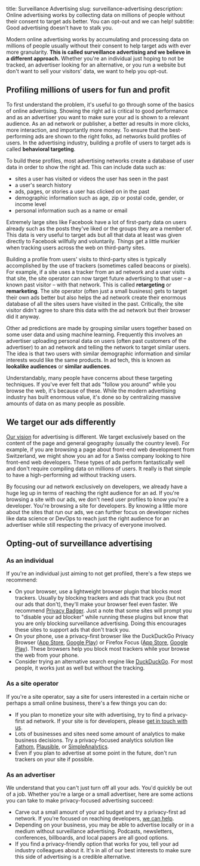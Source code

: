 title: Surveillance Advertising
slug: surveillance-advertising
description: Online advertising works by collecting data on millions of people without their consent to target ads better. You can opt-out and we can help!
subtitle: Good advertising doesn't have to stalk you.


Modern online advertising works by accumulating and processing data on millions of people
usually without their consent to help target ads with ever more granularity.
**This is called surveillance advertising and we believe in a different approach.**
Whether you're an individual just hoping to not be tracked,
an advertiser looking for an alternative,
or you run a website but don't want to sell your visitors' data,
we want to help you opt-out.


## Profiling millions of users for fun and profit

To first understand the problem, it's useful to go through some of the basics of online advertising.
Showing the right ad is critical to good performance and as an advertiser you want to make sure your ad is shown to a relevant audience.
As an ad network or publisher, a better ad results in more clicks, more interaction, and importantly more money.
To ensure that the best-performing ads are shown to the right folks, ad networks build profiles of users.
In the advertising industry, building a profile of users to target ads is called **behavioral targeting**.

To build these profiles,
most advertising networks create a database of user data in order to show the right ad.
This can include data such as:

* sites a user has visited or videos the user has seen in the past
* a user's search history
* ads, pages, or stories a user has clicked on in the past
* demographic information such as age, zip or postal code, gender, or income level
* personal information such as a name or email

Extremely large sites like Facebook have a lot of first-party data on users already
such as the posts they've liked or the groups they are a member of.
This data is very useful to target ads
but all that data at least was given directly to Facebook willfully and voluntarily.
Things get a little murkier when tracking users across the web on third-party sites.

Building a profile from users' visits to third-party sites is typically accomplished by the use of trackers
(sometimes called beacons or pixels).
For example, if a site uses a tracker from an ad network and a user visits that site,
the site operator can now target future advertising to that user – a known past visitor – with that network.
This is called **retargeting** or **remarketing**.
The site operator (often just a small business) gets to target their own ads better
but also helps the ad network create their enormous database of all the sites users have visited in the past.
Critically, the site visitor didn't agree to share this data with the ad network but their browser did it anyway.

Other ad predictions are made by grouping similar users together based on some user data and using machine learning.
Frequently this involves an advertiser uploading personal data on users (often past customers of the advertiser)
to an ad network and telling the network to target similar users.
The idea is that two users with similar demographic information and similar interests would like the same products.
In ad tech, this is known as **lookalike audiences** or **similar audiences**.

Understandably, many people have concerns about these targeting techniques.
If you've ever felt that ads "follow you around" while you browse the web, it's because of these.
While the modern advertising industry has built enormous value,
it's done so by centralizing massive amounts of data on as many people as possible.


## We target our ads differently

[Our vision]({filename}/pages/vision.md) for advertising is different.
We target exclusively based on the content of the page and general geography (usually the country level).
For example, if you are browsing a page about front-end web development from Switzerland,
we might show you an ad for a Swiss company looking to hire front-end web developers.
These types of ads perform fantastically well and don't require compiling data on millions of users.
It really is that simple to have a high-performing ad without tracking users.

By focusing our ad network exclusively on developers,
we already have a huge leg up in terms of reaching the right audience for an ad.
If you're browsing a site with our ads, we don't need user profiles to know you're a developer.
You're browsing a site for developers.
By knowing a little more about the sites that run our ads,
we can further focus on developer niches like data science or DevOps
to reach just the right audience for an advertiser
while still respecting the privacy of everyone involved.


## Opting-out of surveillance advertising


### As an individual

If you're an individual just aiming to not get profiled,
there's a few steps we recommend:

* On your browser, use a lightweight browser plugin that blocks most trackers.
  Usually by blocking trackers and ads that track you (but not our ads that don't),
  they'll make your browser feel even faster.
  We recommend [Privacy Badger](https://privacybadger.org/).
  Just a note that some sites will prompt you to "disable your ad blocker" while running these plugins
  but know that you are only blocking surveillance advertising.
  Doing this encourages these sites to support ads that don't track you.
* On your phone, use a privacy-first browser
  like the DuckDuckGo Privacy Browser ([App Store](https://apps.apple.com/us/app/duckduckgo-privacy-browser/id663592361),
  [Google Play](https://play.google.com/store/apps/details?id=com.duckduckgo.mobile.android))
  or Firefox Focus ([App Store](https://apps.apple.com/us/app/firefox-focus-privacy-browser/id1055677337),
  [Google Play](https://play.google.com/store/apps/details?id=org.mozilla.focus)).
  These browsers help you block most trackers while your browse the web from your phone.
* Consider trying an alternative search engine like [DuckDuckGo](https://duckduckgo.com/).
  For most people, it works just as well but without the tracking.


### As a site operator

If you're a site operator, say a site for users interested in a certain niche
or perhaps a small online business, there's a few things you can do:

* If you plan to monetize your site with advertising,
  try to find a privacy-first ad network.
  If your site is for developers, please [get in touch with us]({filename}/pages/publishers.md).
* Lots of businesses and sites need some amount of analytics to make business decisions.
  Try a privacy-focused analytics solution like [Fathom](https://usefathom.com/),
  [Plausible](https://plausible.io/), or [SimpleAnalytics](https://simpleanalytics.com/).
* Even if you plan to advertise at some point in the future,
  don't run trackers on your site if possible.


### As an advertiser

We understand that you can't just turn off all your ads.
You'd quickly be out of a job.
Whether you're a large or a small advertiser,
here are some actions you can take to make privacy-focused advertising succeed:

* Carve out a small amount of your ad budget and try a privacy-first ad network.
  If you're focused on reaching developers, [we can help]({filename}/pages/advertisers.md).
* Depending on your business, you may be able to advertise locally or in a medium without surveillance advertising.
  Podcasts, newsletters, conferences, billboards, and local papers are all good options.
* If you find a privacy-friendly option that works for you,
  tell your ad industry colleagues about it.
  It's in all of our best interests to make sure this side of advertising is a credible alternative.
